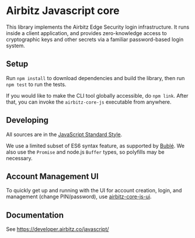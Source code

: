 # Airbitz Javascript core

This library implements the Airbitz Edge Security login infrastructure.
It runs inside a client application, and provides zero-knowledge access to
cryptographic keys and other secrets via a familiar password-based login
system.

## Setup

Run `npm install` to download dependencies and build the library,
then run `npm test` to run the tests.

If you would like to make the CLI tool globally accessible, do `npm link`.
After that, you can invoke the `airbitz-core-js` executable from anywhere.

## Developing

All sources are in the [JavaScript Standard Style](http://standardjs.com/).

We use a limited subset of ES6 syntax feature,
as supported by [Bublé](https://buble.surge.sh). We also use the `Promise`
and node.js `Buffer` types, so polyfills may be necessary.

## Account Management UI

To quickly get up and running with the UI for account creation, login, and
management (change PIN/password), use [airbitz-core-js-ui](https://github.com/Airbitz/airbitz-core-js-ui/).

## Documentation

See https://developer.airbitz.co/javascript/

